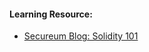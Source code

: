 #### Learning Resource:

  * [Secureum Blog: Solidity 101](https://secureum.substack.com/p/solidity-101?s=r) 
